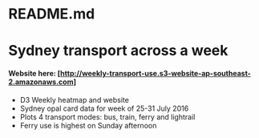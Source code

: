 # README.md

# Sydney transport across a week
#### Website here: [http://weekly-transport-use.s3-website-ap-southeast-2.amazonaws.com]
* D3 Weekly heatmap and website
* Sydney opal card data for week of 25-31 July 2016
* Plots 4 transport modes: bus, train, ferry and lightrail
* Ferry use is highest on Sunday afternoon


